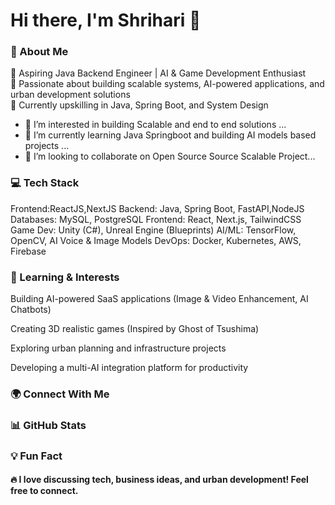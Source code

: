 # Hi there, I'm Shrihari 👋




### 🚀 About Me

🔹 Aspiring Java Backend Engineer | AI & Game Development Enthusiast   
🔹 Passionate about building scalable systems, AI-powered applications, and urban development solutions  
🔹 Currently upskilling in Java, Spring Boot, and System Design  
- 👀 I’m interested in building Scalable and end to end solutions ...   
- 🌱 I’m currently learning Java Springboot and building AI models based projects ...  
- 💞️ I’m looking to collaborate on Open Source Source Scalable Project...   

### 💻 Tech Stack

Frontend:ReactJS,NextJS
Backend: Java, Spring Boot, FastAPI,NodeJS
Databases: MySQL, PostgreSQL
Frontend: React, Next.js, TailwindCSS
Game Dev: Unity (C#), Unreal Engine (Blueprints)
AI/ML: TensorFlow, OpenCV, AI Voice & Image Models
DevOps: Docker, Kubernetes, AWS, Firebase

### 🎯 Learning & Interests

Building AI-powered SaaS applications (Image & Video Enhancement, AI Chatbots)

Creating 3D realistic games (Inspired by Ghost of Tsushima)

Exploring urban planning and infrastructure projects

Developing a multi-AI integration platform for productivity

### 🌍 Connect With Me



### 📊 GitHub Stats



### 💡 Fun Fact

#### 🔥 I love discussing tech, business ideas, and urban development! Feel free to connect.

<!---
fld91/fld91 is a ✨ special ✨ repository because its `README.md` (this file) appears on your GitHub profile.
You can click the Preview link to take a look at your changes.
--->
